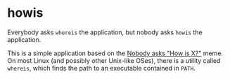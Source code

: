 # howis

Everybody asks `whereis` the application, but nobody asks `howis` the application.

This is a simple application based on the [Nobody asks "How is X?"](https://knowyourmeme.com/memes/nobody-asks-how-is-x) meme.
On most Linux (and possibly other Unix-like OSes), there is a utility called `whereis`, which finds the path to an executable contained in `PATH`.
